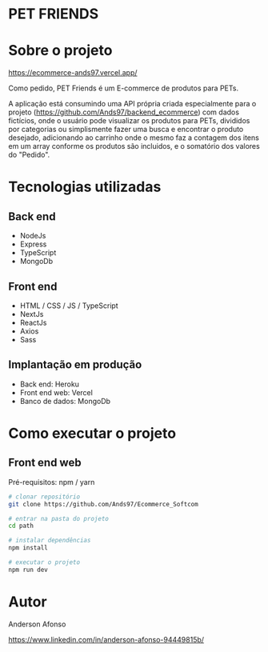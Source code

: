 # PET FRIENDS


# Sobre o projeto

https://ecommerce-ands97.vercel.app/

Como pedido, PET Friends é um E-commerce de produtos para PETs.

A aplicação está consumindo uma API própria criada especialmente para o projeto (https://github.com/Ands97/backend_ecommerce) com dados fictícios, onde o usuário pode visualizar os produtos para PETs, divididos por categorias ou simplismente fazer uma busca e encontrar o produto desejado, adicionando ao carrinho onde o mesmo faz a contagem dos itens em um array conforme os produtos são incluidos, e o somatório dos valores do "Pedido". 


# Tecnologias utilizadas

## Back end
- NodeJs
- Express
- TypeScript
- MongoDb
## Front end
- HTML / CSS / JS / TypeScript
- NextJs
- ReactJs
- Axios
- Sass
## Implantação em produção
- Back end: Heroku
- Front end web: Vercel
- Banco de dados: MongoDb

# Como executar o projeto


## Front end web
Pré-requisitos: npm / yarn

```bash
# clonar repositório
git clone https://github.com/Ands97/Ecommerce_Softcom

# entrar na pasta do projeto 
cd path

# instalar dependências
npm install

# executar o projeto
npm run dev
```

# Autor

Anderson Afonso

https://www.linkedin.com/in/anderson-afonso-94449815b/
